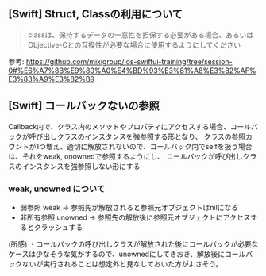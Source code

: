 ## [Swift] Struct, Classの利用について

> classは、保持するデータの一意性を担保する必要がある場合、あるいはObjective-Cとの互換性が必要な場合に使用するようにしてください

参考: https://github.com/mixigroup/ios-swiftui-training/tree/session-0#%E6%A7%8B%E9%80%A0%E4%BD%93%E3%81%A8%E3%82%AF%E3%83%A9%E3%82%B9

## [Swift] コールバックないの参照

Callback内で、クラス内のメソッドやプロパティにアクセスする場合、コールバックが呼び出しクラスのインスタンスを強参照する形となり、
クラスの参照カウントが1つ増え、適切に解放されないので、コールバック内でselfを扱う場合は、それをweak, onownedで参照するようにし、
コールバックが呼び出しクラスのインスタンスを強参照しない形にする

### weak, unowned について

- 弱参照 weak → 参照先が解放されると参照元オブジェクトはnilになる
- 非所有参照 unowned → 参照先の解放後に参照元オブジェクトにアクセスするとクラッシュする

(所感)
・コールバックの呼び出しクラスが解放された後にコールバックが必要なケースは少なそうな気がするので、unownedにしてきおき、解放後にコールバックないが実行されることは想定外と見なしておいた方がよさそう。
